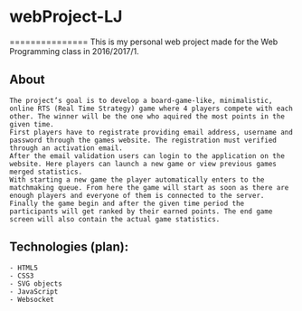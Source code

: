 ﻿# webProject-LJ

===============
This is my personal web project made for the Web Programming class in 2016/2017/1.


## About
	The project’s goal is to develop a board-game-like, minimalistic, online RTS (Real Time Strategy) game where 4 players compete with each other. The winner will be the one who aquired the most points in the given time.
	First players have to registrate providing email address, username and password through the games website. The registration must verified through an activation email.
	After the email validation users can login to the application on the website. Here players can launch a new game or view previous games  merged statistics. 
	With starting a new game the player automatically enters to the matchmaking queue. From here the game will start as soon as there are enough players and everyone of them is connected to the server.
	Finally the game begin and after the given time period the participants will get ranked by their earned points. The end game screen will also contain the actual game statistics.

## Technologies (plan):
	- HTML5
	- CSS3
	- SVG objects
	- JavaScript
	- Websocket
